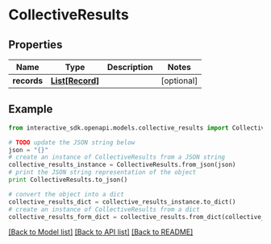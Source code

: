 # CollectiveResults


## Properties

Name | Type | Description | Notes
------------ | ------------- | ------------- | -------------
**records** | [**List[Record]**](Record.md) |  | [optional] 

## Example

```python
from interactive_sdk.openapi.models.collective_results import CollectiveResults

# TODO update the JSON string below
json = "{}"
# create an instance of CollectiveResults from a JSON string
collective_results_instance = CollectiveResults.from_json(json)
# print the JSON string representation of the object
print CollectiveResults.to_json()

# convert the object into a dict
collective_results_dict = collective_results_instance.to_dict()
# create an instance of CollectiveResults from a dict
collective_results_form_dict = collective_results.from_dict(collective_results_dict)
```
[[Back to Model list]](../README.md#documentation-for-models) [[Back to API list]](../README.md#documentation-for-api-endpoints) [[Back to README]](../README.md)


